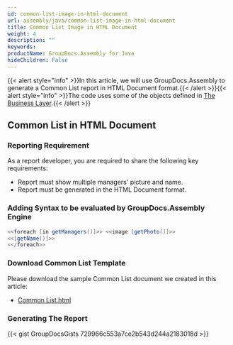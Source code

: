 ```yaml
---
id: common-list-image-in-html-document
url: assembly/java/common-list-image-in-html-document
title: Common List Image in HTML Document
weight: 4
description: ""
keywords: 
productName: GroupDocs.Assembly for Java
hideChildren: False
---
```

{{< alert style="info" >}}In this article, we will use GroupDocs.Assembly to generate a Common List report in HTML Document format.{{< /alert >}}{{< alert style="info" >}}The code uses some of the objects defined in [The Business Layer](https://docs.groupdocs.com/assembly/java/the-business-layer/).{{< /alert >}}

## Common List in HTML Document

### Reporting Requirement

As a report developer, you are required to share the following key requirements:

*   Report must show multiple managers' picture and name.
*   Report must be generated in the HTML Document format.

### Adding Syntax to be evaluated by GroupDocs.Assembly Engine

```java
<<foreach [in getManagers()]>> <<image [getPhoto()]>>
<<[getName()]>>
<</foreach>>
```

### Download Common List Template

Please download the sample Common List document we created in this article:

*   [Common List.html](https://github.com/groupdocs-assembly/GroupDocs.Assembly-for-Java/blob/master/Examples/GroupDocs.Assembly.Examples.Java/Data/Storage/Html%20Templates/Common%20List.html?raw=true)

### Generating The Report

{{< gist GroupDocsGists 729966c553a7ce2b543d244a2183018d >}}


